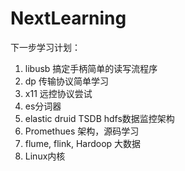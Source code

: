 # NextLearning
下一步学习计划：
1. libusb 搞定手柄简单的读写流程序
2. dp 传输协议简单学习
3. x11 远控协议尝试
4. es分词器
5. elastic druid  TSDB  hdfs数据监控架构
6. Promethues 架构，源码学习
7. flume, flink, Hardoop 大数据
8. Linux内核
